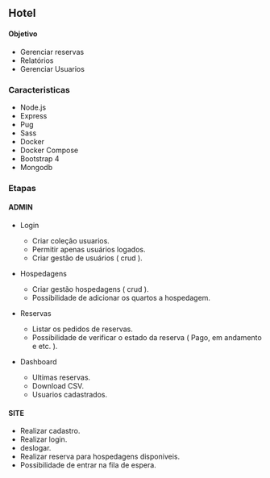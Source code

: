 ## Hotel 

#### Objetivo

- Gerenciar reservas
- Relatórios
- Gerenciar Usuarios

### Caracteristicas

- Node.js
- Express
- Pug
- Sass
- Docker
- Docker Compose
- Bootstrap 4
- Mongodb

### Etapas

#### ADMIN

- Login
    - Criar coleção usuarios.
    - Permitir apenas usuários logados.
    - Criar gestão de usuários ( crud ).
    
- Hospedagens
    - Criar gestão hospedagens ( crud ).
    - Possibilidade de adicionar os quartos a hospedagem.
    
- Reservas
    - Listar os pedidos de reservas.
    - Possibilidade de verificar o estado da reserva ( Pago, em andamento e etc. ).
        
- Dashboard
    - Ultimas reservas.
    - Download CSV.
    - Usuarios cadastrados.
    
#### SITE

- Realizar cadastro.
- Realizar login.
- deslogar.
- Realizar reserva para hospedagens disponiveis.
- Possibilidade de entrar na fila de espera.  
